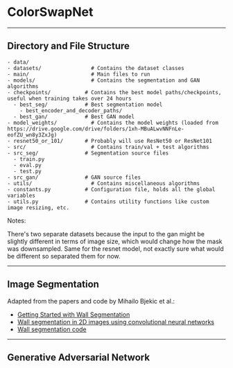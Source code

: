 # ColorSwapNet
---

## Directory and File Structure

```
- data/
- datasets/                # Contains the dataset classes
- main/                    # Main files to run
- models/                  # Contains the segmentation and GAN algorithms
- checkpoints/           # Contains the best model paths/checkpoints, useful when training takes over 24 hours
  - best_seg/            # Best segmentation model
    - best_encoder_and_decoder_paths/
  - best_gan/            # Best GAN model
- model_weights/           # Contains the model weights (loaded from https://drive.google.com/drive/folders/1xh-MBuALwvNNFnLe-eofZU_wn8y3ZxJg)
- resnet50_or_101/       # Probably will use ResNet50 or ResNet101
- src/                     # Contains train/val + test algorithms
- src_seg/               # Segmentation source files
  - train.py
  - eval.py
  - test.py
- src_gan/               # GAN source files
- utils/                   # Contains miscellaneous algorithms
- constants.py           # Configuration file, holds all the global variables
- utils.py               # Contains utility functions like custom image resizing, etc.
```

Notes:

There's two separate datasets because the input to the gan might be slightly different in terms of image size, which would change how the mask was downsampled. Same for the resnet model, not exactly sure what would be different so separated them for now.

---

## Image Segmentation

Adapted from the papers and code by Mihailo Bjekic et al.:

- [Getting Started with Wall Segmentation](https://www.researchgate.net/publication/363059238_Getting_Started_with_Wall_Segmentation)
- [Wall segmentation in 2D images using convolutional neural networks](https://www.researchgate.net/publication/373861585_Wall_segmentation_in_2D_images_using_convolutional_neural_networks)
- [Wall segmentation code](https://github.com/bjekic/WallSegmentation/tree/main)

---

## Generative Adversarial Network
